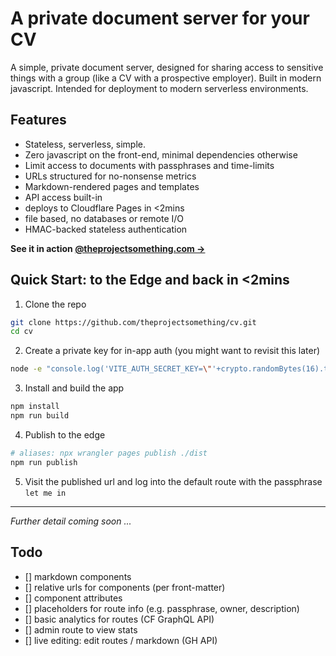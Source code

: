 # A private document server for your CV

A simple, private document server, designed for sharing access to sensitive things with a group (like a CV with a prospective employer). Built in modern javascript. Intended for deployment to modern serverless environments.

## Features

- Stateless, serverless, simple.
- Zero javascript on the front-end, minimal dependencies otherwise
- Limit access to documents with passphrases and time-limits
- URLs structured for no-nonsense metrics
- Markdown-rendered pages and templates
- API access built-in
- deploys to Cloudflare Pages in <2mins
- file based, no databases or remote I/O
- HMAC-backed stateless authentication

**See it in action [@theprojectsomething.com →](https://thesom.au/cv)**

## Quick Start: to the Edge and back in <2mins
1. Clone the repo
```sh
git clone https://github.com/theprojectsomething/cv.git
cd cv
```
2. Create a private key for in-app auth (you might want to revisit this later)
```sh
node -e "console.log('VITE_AUTH_SECRET_KEY=\"'+crypto.randomBytes(16).toString('hex')+'\"')" > .env.local
```
3. Install and build the app
```sh
npm install
npm run build
```
4. Publish to the edge
```sh
# aliases: npx wrangler pages publish ./dist
npm run publish
```
5. Visit the published url and log into the default route with the passphrase `let me in`

---

*Further detail coming soon ...*

## Todo

- [] markdown components
- [] relative urls for components (per front-matter)
- [] component attributes
- [] placeholders for route info (e.g. passphrase, owner, description)
- [] basic analytics for routes (CF GraphQL API)
- [] admin route to view stats
- [] live editing: edit routes / markdown (GH API)
